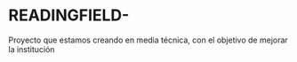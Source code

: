 # READINGFIELD-
Proyecto que estamos creando en media técnica, con el objetivo de mejorar la institución  
